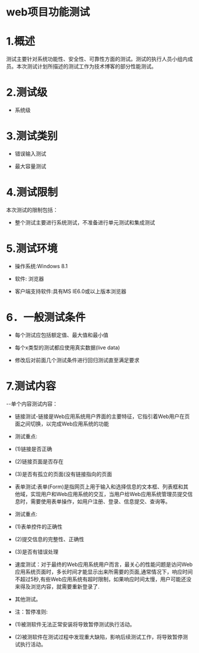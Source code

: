 #   web项目功能测试



# 1.概述
测试主要针对系统功能性、安全性、可靠性方面的测试。测试的执行人员小组内成员。本次测试计划所描述的测试工作为技术博客的部分性能测试。

# 2.测试级
 - 系统级

# 3.测试类别
 - 错误输入测试

 - 最大容量测试
# 4.测试限制

   本次测试的限制包括：





  - 整个测试主要进行系统测试，不准备进行单元测试和集成测试

# 5.测试环境
   - 操作系统:Windows 8.1 

   - 软件: 浏览器 
   - 客户端支持软件:具有MS IE6.0或以上版本浏览器

# 6．一般测试条件
- 每个测试应包括额定值、最大值和最小值

- 每个x类型的测试都应使用真实数据(live data)
- 修改后对前面几个测试条件进行回归测试直至满足要求

# 7.测试内容
--单个内容测试内容：

-  链接测试-链接是Web应用系统用户界面的主要特征，它指引着Web用户在页面之间切换，以完成Web应用系统的功能
- 测试重点:

- (1)链接是否正确 
- (2)链接页面是否存在

- (3)是否有孤立的页面(没有链接指向的页面
-   表单测试:表单(Form)是指网页上用于输入和选择信息的文本框、列表框和其他域，实现用户和Web应用系统的交互，当用户给Web应用系统管理员提交信息时，需要使用表单操作，如用户注册、登录、信息提交、查询等。 

-   测试重点:
-   (1)表单控件的正确性

-   (2)提交信息的完整性、正确性
-   (3)是否有错误处理

- 速度测试：对于最终的Web应用系统用户而言，最关心的性能问题是访问Web应用系统页面时，多长时间才能显示出来所需要的页面,通常情况下，响应时间不超过5秒,有些Web应用系统有超时限制，如果响应时间太慢，用户可能还没来得及浏览内容，就需要重新登录了.
- 其他测试。

- 注：暂停准则:
- (1)被测软件无法正常安装将导致暂停测试执行活动。  

- (2)被测软件在测试过程中发现重大缺陷，影响后续测试工作，将导致暂停测试执行活动。
